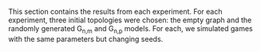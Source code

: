 This section contains the results from each experiment. For each experiment, three initial topologies were chosen: the empty graph and the randomly generated G<sub>n,m</sub> and G<sub>n,p</sub> models. For each, we simulated games with the same parameters but changing seeds.
